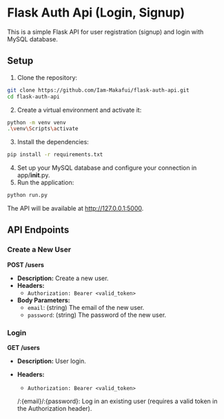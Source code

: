 # Flask Auth Api (Login, Signup)

This is a simple Flask API for user registration (signup) and login with MySQL database.

## Setup

1. Clone the repository:

```bash
git clone https://github.com/Iam-Makafui/flask-auth-api.git
cd flask-auth-api
```

2. Create a virtual environment and activate it:

```bash
python -m venv venv
.\venv\Scripts\activate
```

3. Install the dependencies:
```bash
pip install -r requirements.txt
```

4. Set up your MySQL database and configure your connection in app/__init__.py.
5. Run the application:

```bash
python run.py
```

The API will be available at http://127.0.0.1:5000.

## API Endpoints

### Create a New User

**POST /users**

- **Description:** Create a new user.
- **Headers:**
  - `Authorization: Bearer <valid_token>`
- **Body Parameters:**
  - `email`: (string) The email of the new user.
  - `password`: (string) The password of the new user.


### Login

**GET /users**
- **Description:** User login.
- **Headers:**
  - `Authorization: Bearer <valid_token>`

  /:{email}/:{password}: Log in an existing user (requires a valid token in the Authorization header).


